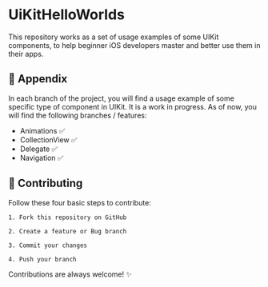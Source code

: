 
# UiKitHelloWorlds

This repository works as a set of usage examples of some UIKit components, to help beginner iOS developers master and better use them in their apps.


## 📝 Appendix

In each branch of the project, you will find a usage example of some specific type of component in UIKit. It is a work in progress. As of now, you will find the following branches / features:

- Animations ✅
- CollectionView ✅
- Delegate ✅
- Navigation ✅

## 📍 Contributing

Follow these four basic steps to contribute:

    1. Fork this repository on GitHub

    2. Create a feature or Bug branch

    3. Commit your changes

    4. Push your branch

Contributions are always welcome! ✨
